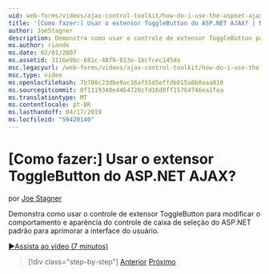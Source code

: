 ```yaml
---
uid: web-forms/videos/ajax-control-toolkit/how-do-i-use-the-aspnet-ajax-togglebutton-extender
title: '[Como fazer:] Usar o extensor ToggleButton do ASP.NET AJAX? | Microsoft Docs'
author: JoeStagner
description: Demonstra como usar o controle de extensor ToggleButton para modificar o comportamento e aparência do controle de caixa de seleção do ASP.NET padrão para aprimorar o usuário entre redes virtuais...
ms.author: riande
ms.date: 02/01/2007
ms.assetid: 3116e9bc-681c-48f9-813e-1bcfcec145da
msc.legacyurl: /web-forms/videos/ajax-control-toolkit/how-do-i-use-the-aspnet-ajax-togglebutton-extender
msc.type: video
ms.openlocfilehash: 7b708c23dbe9ac16af55d5effdb015a8b0aaa010
ms.sourcegitcommit: 0f1119340e4464720cfd16d0ff15764746ea1fea
ms.translationtype: MT
ms.contentlocale: pt-BR
ms.lasthandoff: 04/17/2019
ms.locfileid: "59420140"
---
```

# <a name="how-do-i-use-the-aspnet-ajax-togglebutton-extender"></a>[Como fazer:] Usar o extensor ToggleButton do ASP.NET AJAX?

por [Joe Stagner](https://github.com/JoeStagner)

Demonstra como usar o controle de extensor ToggleButton para modificar o comportamento e aparência do controle de caixa de seleção do ASP.NET padrão para aprimorar a interface do usuário.

[&#9654;Assista ao vídeo (7 minutos)](https://channel9.msdn.com/Blogs/ASP-NET-Site-Videos/how-do-i-use-the-aspnet-ajax-togglebutton-extender)

> [!div class="step-by-step"]
> [Anterior](how-do-i-use-the-aspnet-ajax-hovermenu-extender.md)
> [Próximo](how-do-i-use-the-aspnet-ajax-dropshadow-extender.md)
